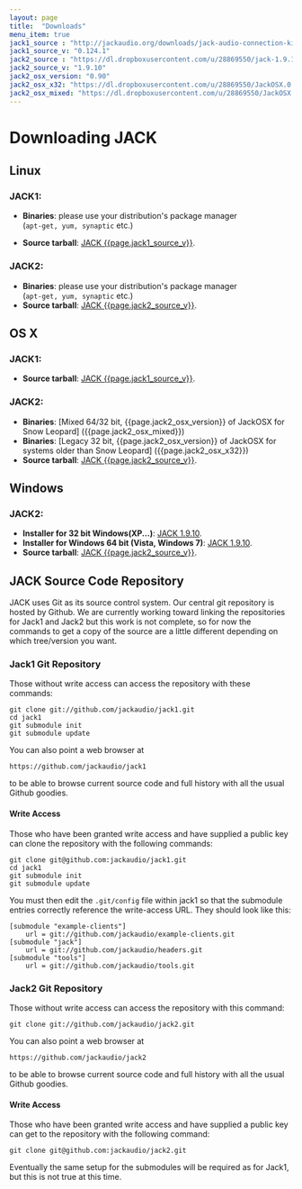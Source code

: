 ```yaml
---
layout: page
title:  "Downloads"
menu_item: true
jack1_source : "http://jackaudio.org/downloads/jack-audio-connection-kit-0.124.1.tar.gz"
jack1_source_v: "0.124.1"
jack2_source : "https://dl.dropboxusercontent.com/u/28869550/jack-1.9.10.tar.bz2"
jack2_source_v: "1.9.10"
jack2_osx_version: "0.90"
jack2_osx_x32: "https://dl.dropboxusercontent.com/u/28869550/JackOSX.0.90_32bits.zip"
jack2_osx_mixed: "https://dl.dropboxusercontent.com/u/28869550/JackOSX.0.90.zip"
---
```

# Downloading JACK

## Linux

### JACK1:

  * **Binaries**: please use your distribution's package manager  
   (`apt-get, yum, synaptic` etc.)

  * **Source tarball**: [JACK {{page.jack1_source_v}}]({{page.jack1_source}}). 

### JACK2:

  * **Binaries**: please use your distribution's package manager  
  (`apt-get, yum, synaptic` etc.) 
  * **Source tarball**: [ JACK {{page.jack2_source_v}}]({{page.jack2_source}}). 

## OS X

### JACK1:

  * **Source tarball**: [JACK {{page.jack1_source_v}}]({{page.jack1_source}}). 

### JACK2:

  * **Binaries**: [Mixed 64/32 bit, {{page.jack2_osx_version}} of JackOSX for Snow Leopard]
  ({{page.jack2_osx_mixed}})
  * **Binaries**: [Legacy 32 bit, {{page.jack2_osx_version}} of JackOSX for systems older than Snow Leopard]
  ({{page.jack2_osx_x32}})
  * **Source tarball**: [ JACK {{page.jack2_source_v}}]({{page.jack2_source}}). 

## Windows

### JACK2:

  * **Installer for 32 bit Windows(XP...)**: [ JACK 1.9.10](https://dl.dropboxusercontent.com/u/28869550/Jack_v1.9.10_32_setup.exe). 
  * **Installer for Windows 64 bit (Vista, Windows 7)**: [ JACK 1.9.10](https://dl.dropboxusercontent.com/u/28869550/Jack_v1.9.10_64_setup.exe). 
  * **Source tarball**: [ JACK {{page.jack2_source_v}}]({{page.jack2_source}}). 

## JACK Source Code Repository

JACK uses Git as its source control system. Our central git repository is
hosted by Github. We are currently working toward linking the repositories for
Jack1 and Jack2 but this work is not complete, so for now the commands to get
a copy of the source are a little different depending on which tree/version
you want.

### Jack1 Git Repository

Those without write access can access the repository with these commands:

    
    git clone git://github.com/jackaudio/jack1.git
    cd jack1
    git submodule init
    git submodule update
    

You can also point a web browser at

    
    https://github.com/jackaudio/jack1
    

to be able to browse current source code and full history with all the usual
Github goodies.

#### Write Access

Those who have been granted write access and have supplied a public key can
clone the repository with the following commands:

    
    git clone git@github.com:jackaudio/jack1.git
    cd jack1
    git submodule init
    git submodule update
    

You must then edit the `.git/config` file within jack1 so that the submodule
entries correctly reference the write-access URL. They should look like this:

    
    [submodule "example-clients"]
    	url = git://github.com/jackaudio/example-clients.git
    [submodule "jack"]
    	url = git://github.com/jackaudio/headers.git
    [submodule "tools"]
    	url = git://github.com/jackaudio/tools.git
    

### Jack2 Git Repository

Those without write access can access the repository with this command:

    
    git clone git://github.com/jackaudio/jack2.git
    

You can also point a web browser at

    
    https://github.com/jackaudio/jack2
    

to be able to browse current source code and full history with all the usual
Github goodies.

#### Write Access

Those who have been granted write access and have supplied a public key can
get to the repository with the following command:

    
    git clone git@github.com:jackaudio/jack2.git
    

Eventually the same setup for the submodules will be required as for Jack1,
but this is not true at this time.
